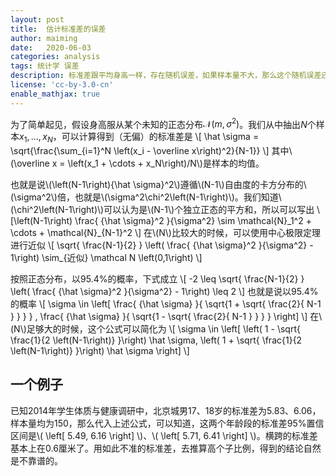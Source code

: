 ```yaml
---
layout: post
title:  估计标准差的误差
author: maiming
date:   2020-06-03
categories: analysis
tags: 统计学 误差
description: 标准差跟平均身高一样，存在随机误差，如果样本量不大，那么这个随机误差还不小。
license: 'cc-by-3.0-cn'
enable_mathjax: true
---
```


为了简单起见，假设身高服从某个未知的正态分布$\mathcal N\left(m, \sigma^2\right)$。我们从中抽出$N$个样本$x_1, \ldots, x_N$，可以计算得到（无偏）的标准差是
\\[ \hat \sigma = \sqrt{\frac{\sum_{i=1}^N \left(x_i - \overline x\right)^2}{N-1}} \\]
其中\\(\overline x = \left(x_1 + \cdots + x_N\right)/N\\)是样本的均值。

也就是说\\(\left(N-1\right){\hat \sigma}^2\\)遵循\\(N-1\\)自由度的卡方分布的\\(\sigma^2\\)倍，也就是\\(\sigma^2\chi^2\left(N-1\right)\\)。我们知道\\(\chi^2\left(N-1\right)\\)可以认为是\\(N-1\\)个独立正态的平方和，所以可以写出
\\[\left(N-1\right) \frac{ {\hat \sigma}^2 }{\sigma^2} \sim \mathcal{N}\_1^2 + \cdots + \mathcal{N}\_{N-1}^2 \\]
在\\(N\\)比较大的时候，可以使用中心极限定理进行近似
\\[ \sqrt{ \frac{N-1}{2} } \left( \frac{ {\hat \sigma}^2 }{\sigma^2} - 1\right) \sim_{近似} \mathcal N \left(0,1\right) \\]

按照正态分布，以95.4%的概率，下式成立
\\[ -2 \leq \sqrt{ \frac{N-1}{2} } \left( \frac{ {\hat \sigma}^2 }{\sigma^2} - 1\right) \leq 2 \\]
也就是说以95.4%的概率
\\[ \sigma \in \left[  \frac{ {\hat \sigma} }{ \sqrt{1 + \sqrt{ \frac{2}{ N-1 } } } } , \frac{ {\hat \sigma} }{ \sqrt{1 - \sqrt{ \frac{2}{ N-1 } } } } \right] \\]
在\\(N\\)足够大的时候，这个公式可以简化为
\\[ \sigma \in \left[ \left( 1 - \sqrt{ \frac{1}{2 \left(N-1\right)} }\right) \hat \sigma, \left( 1 + \sqrt{ \frac{1}{2 \left(N-1\right)} }\right) \hat \sigma \right] \\]

## 一个例子

已知2014年学生体质与健康调研中，北京城男17、18岁的标准差为5.83、6.06，样本量均为150，那么代入上述公式，可以知道，这两个年龄段的标准差95%置信区间是\\( \left[ 5.49, 6.16 \right] \\)、\\( \left[ 5.71, 6.41 \right] \\)。横跨的标准差基本上在0.6厘米了。用如此不准的标准差，去推算高个子比例，得到的结论自然是不靠谱的。